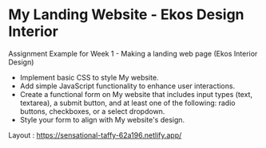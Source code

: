 # My Landing Website - Ekos Design Interior

Assignment Example for Week 1 - Making a landing web page (Ekos Interior Design)
- Implement basic CSS to style My website.
- Add simple JavaScript functionality to enhance user interactions.
- Create a functional form on My website that includes input types (text, textarea), a submit button, and at least one of the following: radio buttons, checkboxes, or a select dropdown.
- Style your form to align with My website's design.

Layout : https://sensational-taffy-62a196.netlify.app/

